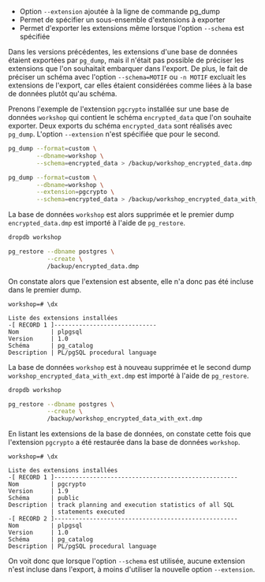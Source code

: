 <!--
Les commits sur ce sujet sont :

* https://git.postgresql.org/gitweb/?p=postgresql.git;a=commit;h=6568cef26e0f40c25ae54b8e20aad8d1410a854b

Discussion

* https://www.postgresql.org/message-id/flat/CAECtzeXOt4cnMU5+XMZzxBPJ_wu76pNy6HZKPRBL-j7yj1E4+g@mail.gmail.com

-->

<div class="slide-content">

* Option `--extension` ajoutée à la ligne de commande pg_dump
* Permet de spécifier un sous-ensemble d'extensions à exporter
* Permet d'exporter les extensions même lorsque l'option `--schema` est
  spécifiée

</div>

<div class="notes">

Dans les versions précédentes, les extensions d'une base de données étaient
exportées par `pg_dump`, mais il n'était pas possible de préciser les extensions
que l'on souhaitait embarquer dans l'export. De plus, le fait de préciser un
schéma avec l'option `--schema=MOTIF` ou `-n MOTIF` excluait les extensions
de l'export, car elles étaient considérées comme liées à la base de données
plutôt qu'au schéma.

Prenons l'exemple de l'extension `pgcrypto` installée sur une base de
données `workshop` qui contient le schéma `encrypted_data` que l'on souhaite
exporter. Deux exports du schéma `encrypted_data` sont réalisés avec `pg_dump`.
L'option `--extension` n'est spécifiée que pour le second.

```bash
pg_dump --format=custom \
        --dbname=workshop \
        --schema=encrypted_data > /backup/workshop_encrypted_data.dmp

pg_dump --format=custom \
        --dbname=workshop \
        --extension=pgcrypto \
        --schema=encrypted_data > /backup/workshop_encrypted_data_with_ext.dmp
```

La base de données `workshop` est alors supprimée et le premier dump
`encrypted_data.dmp` est importé à l'aide de `pg_restore`.

```bash
dropdb workshop

pg_restore --dbname postgres \
           --create \
           /backup/encrypted_data.dmp
```
On constate alors que l'extension est absente, elle n'a donc pas été incluse
dans le premier dump.

```text
workshop=# \dx
```
```text
Liste des extensions installées
-[ RECORD 1 ]-----------------------------
Nom         | plpgsql
Version     | 1.0
Schéma      | pg_catalog
Description | PL/pgSQL procedural language
```

La base de données `workshop` est à nouveau supprimée et le second dump
`workshop_encrypted_data_with_ext.dmp` est importé à l'aide de `pg_restore`.

```bash
dropdb workshop

pg_restore --dbname postgres \
           --create \
           /backup/workshop_encrypted_data_with_ext.dmp
```
En listant les extensions de la base de données, on constate cette fois que
l'extension `pgcrypto` a été restaurée dans la base de données
`workshop`.

```text
workshop=# \dx
```
```text
Liste des extensions installées
-[ RECORD 1 ]----------------------------------------------------
Nom         | pgcrypto
Version     | 1.9
Schéma      | public
Description | track planning and execution statistics of all SQL
            | statements executed
-[ RECORD 2 ]----------------------------------------------------
Nom         | plpgsql
Version     | 1.0
Schéma      | pg_catalog
Description | PL/pgSQL procedural language
```
On voit donc que lorsque l'option `--schema` est utilisée, aucune extension n'est
incluse dans l'export, à moins d'utiliser la nouvelle option `--extension`.

</div>
